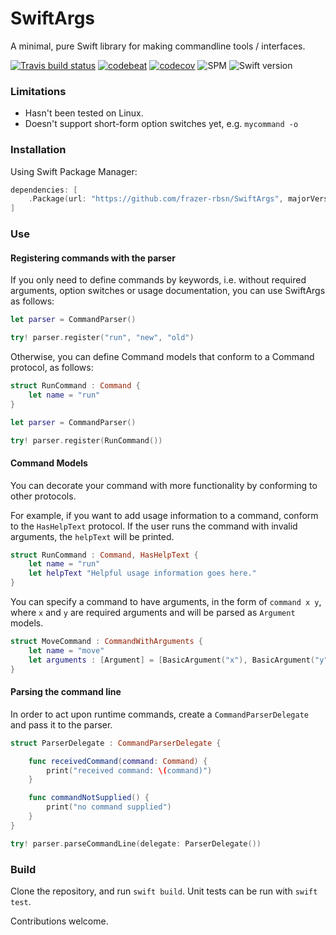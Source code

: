 # SwiftArgs

A minimal, pure Swift library for making commandline tools / interfaces.

[![Travis build status](https://travis-ci.org/frazer-rbsn/SwiftArgs.svg?branch=master)](https://travis-ci.org/frazer-rbsn/SwiftArgs)
[![codebeat](https://codebeat.co/badges/50ae3c45-d0f4-4a10-be51-0b33831d6ad0)](https://codebeat.co/projects/github-com-frazer-rbsn-swiftargs)
[![codecov](https://codecov.io/gh/frazer-rbsn/SwiftArgs/branch/master/graph/badge.svg)](https://codecov.io/gh/frazer-rbsn/SwiftArgs)
![SPM](https://img.shields.io/badge/Swift%20Package%20Manager-Compatible-brightgreen.svg)
![Swift version](https://img.shields.io/badge/Swift-3.0.2-orange.svg)

### Limitations

* Hasn't been tested on Linux.
* Doesn't support short-form option switches yet, e.g. `mycommand -o`

### Installation

Using Swift Package Manager:

```swift
dependencies: [
    .Package(url: "https://github.com/frazer-rbsn/SwiftArgs", majorVersion: 0),
]
```

### Use

#### Registering commands with the parser

If you only need to define commands by keywords, i.e. without required arguments, option switches 
or usage documentation, you can use SwiftArgs as follows:

```swift
let parser = CommandParser()

try! parser.register("run", "new", "old")
```

Otherwise, you can define Command models that conform to a Command protocol, as follows:

```swift
struct RunCommand : Command {
    let name = "run"
}

let parser = CommandParser()

try! parser.register(RunCommand())
```

#### Command Models

You can decorate your command with more functionality by conforming to other protocols. 

For example, if you want to add usage information to a command, conform to the `HasHelpText` protocol.
If the user runs the command with invalid arguments, the `helpText` will be printed.

```swift
struct RunCommand : Command, HasHelpText {
    let name = "run"
    let helpText "Helpful usage information goes here."
}
```

You can specify a command to have arguments, in the form of `command x y`, 
where `x` and `y` are required arguments and will be parsed as `Argument` models. 

```swift
struct MoveCommand : CommandWithArguments {
    let name = "move"
    let arguments : [Argument] = [BasicArgument("x"), BasicArgument("y")]
}
```

#### Parsing the command line

In order to act upon runtime commands, create a `CommandParserDelegate` and pass it to the parser.

```swift
struct ParserDelegate : CommandParserDelegate {

    func receivedCommand(command: Command) {
        print("received command: \(command)")
    }

    func commandNotSupplied() {
        print("no command supplied")
    }
}

try! parser.parseCommandLine(delegate: ParserDelegate())
```

### Build

Clone the repository, and run `swift build`. Unit tests can be run with `swift test`.


Contributions welcome.
